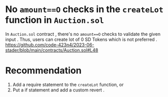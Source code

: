 # No `amount==O` checks in the `createLot` function in `Auction.sol`

In `Auction.sol` contract , there's no `amount==O` checks to validate the given input . Thus, users can create lot of 0 SD Tokens which is not preferred . 
https://github.com/code-423n4/2023-06-stader/blob/main/contracts/Auction.sol#L48

# Recommendation 
1. Add a require statement to the `createLot` function, or 
2. Put a if statement and add a custom revert .

